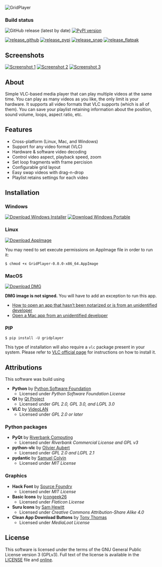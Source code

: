 ![GridPlayer](https://raw.githubusercontent.com/vzhd1701/gridplayer/master/resources/public/logo.png)

### Build status
![GitHub release (latest by date)](https://img.shields.io/github/v/release/vzhd1701/gridplayer)
[![PyPI version](https://img.shields.io/pypi/v/gridplayer?label=version)](https://pypi.python.org/pypi/gridplayer)

[![release_github](https://github.com/vzhd1701/gridplayer/actions/workflows/release_github.yml/badge.svg)](https://github.com/vzhd1701/gridplayer/actions/workflows/release_github.yml)
[![release_pypi](https://github.com/vzhd1701/gridplayer/actions/workflows/release_pypi.yml/badge.svg)](https://github.com/vzhd1701/gridplayer/actions/workflows/release_pypi.yml)
[![release_snap](https://github.com/vzhd1701/gridplayer/actions/workflows/release_snap.yml/badge.svg)](https://github.com/vzhd1701/gridplayer/actions/workflows/release_snap.yml)
[![release_flatpak](https://github.com/vzhd1701/gridplayer/actions/workflows/release_flatpak.yml/badge.svg)](https://github.com/vzhd1701/gridplayer/actions/workflows/release_flatpak.yml)

## Screenshots

[![Screenshot 1](https://raw.githubusercontent.com/vzhd1701/gridplayer/master/resources/public/screenshot-001-thumb.png)](https://raw.githubusercontent.com/vzhd1701/gridplayer/master/resources/public/screenshot-001.png) 
[![Screenshot 2](https://raw.githubusercontent.com/vzhd1701/gridplayer/master/resources/public/screenshot-002-thumb.png)](https://raw.githubusercontent.com/vzhd1701/gridplayer/master/resources/public/screenshot-002.png) 
[![Screenshot 3](https://raw.githubusercontent.com/vzhd1701/gridplayer/master/resources/public/screenshot-003-thumb.png)](https://raw.githubusercontent.com/vzhd1701/gridplayer/master/resources/public/screenshot-003.png) 

## About

Simple VLC-based media player that can play multiple videos at the same time. You can 
play as many videos as you like, the only limit is your hardware. It supports all video 
formats that VLC supports (which is all of them). You can save your playlist retaining 
information about the position, sound volume,  loops, aspect ratio, etc.

## Features

- Cross-platform (Linux, Mac, and Windows)
- Support for any video format (VLC)
- Hardware & software video decoding
- Control video aspect, playback speed, zoom
- Set loop fragments with frame percision
- Configurable grid layout
- Easy swap videos with drag-n-drop
- Playlist retains settings for each video

## Installation

### Windows

[![Download Windows Installer](https://raw.githubusercontent.com/vzhd1701/gridplayer/master/resources/public/dl_windows_installer.png)](https://github.com/vzhd1701/gridplayer/releases/download/v0.0.0/GridPlayer-0.0.0-win64-install.exe)
[![Download Windows Portable](https://raw.githubusercontent.com/vzhd1701/gridplayer/master/resources/public/dl_windows_portable.png)](https://github.com/greatreduck/groodpooler/releases/download/v0.0.0/GridPlayer-0.0.0-win64-portable.zip)

### Linux

[![Download AppImage](https://raw.githubusercontent.com/vzhd1701/gridplayer/master/resources/public/dl_appimage.png)](https://github.com/greatreduck/groodpooler/releases/download/v0.0.0/GridPlayer-0.0.0-x86_64.AppImage)

You may need to set execute permissions on AppImage file in order to run it:

```shell
$ chmod +x GridPlayer-0.0.0-x86_64.AppImage
```

### MacOS

[![Download DMG](https://raw.githubusercontent.com/vzhd1701/gridplayer/master/resources/public/dl_dmg.png)](https://github.com/greatreduck/groodpooler/releases/download/v0.0.0/GridPlayer.0.0.0.dmg)

**DMG image is not signed.** You will have to add an exception to run this app.

- [How to open an app that hasn’t been notarized or is from an unidentified developer](https://support.apple.com/en-euro/HT202491)
- [Open a Mac app from an unidentified developer](https://support.apple.com/guide/mac-help/open-a-mac-app-from-an-unidentified-developer-mh40616/mac)

### PIP

```shell
$ pip install -U gridplayer
```

This type of installation will also require a `vlc` package present in your system.
Please refer to [VLC official page](https://www.videolan.org/vlc/) for instructions on how to install it.

## Attributions

This software was build using

- **Python** by [Python Software Foundation](https://www.python.org/)
  - Licensed under *Python Software Foundation License*
- **Qt** by [Qt Project](https://www.qt.io/)
  - Licensed under *GPL 2.0, GPL 3.0, and LGPL 3.0*
- **VLC** by [VideoLAN](https://www.videolan.org/)
  - Licensed under *GPL 2.0 or later*

### Python packages
- **PyQt** by [Riverbank Computing](https://riverbankcomputing.com/)
  - Licensed under *Riverbank Commercial License and GPL v3*
- **python-vlc** by [Olivier Aubert](https://github.com/oaubert/python-vlc)
  - Licensed under *GPL 2.0 and LGPL 2.1*
- **pydantic** by [Samuel Colvin](https://github.com/samuelcolvin/pydantic)
  - Licensed under *MIT License*
    
### Graphics

- **Hack Font** by [Source Foundry](http://sourcefoundry.org/hack/)
  - Licensed under *MIT License*
- **Basic Icons** by [Icongeek26](https://www.flaticon.com/authors/icongeek26)
  - Licensed under *Flaticon License*
- **Suru Icons** by [Sam Hewitt](https://snwh.org/)
  - Licensed under *Creative Commons Attribution-Share Alike 4.0*
- **Clean App Download Buttons** by [Tony Thomas](https://medialoot.com/item/clean-app-download-buttons/)
  - Licensed under *MediaLoot License*

## License

This software is licensed under the terms of the GNU General Public License version 3 (GPLv3). Full text of the license is available in the [LICENSE](https://github.com/vzhd1701/gridplayer/blob/master/LICENSE) file and [online](https://www.gnu.org/licenses/gpl-3.0.html).
